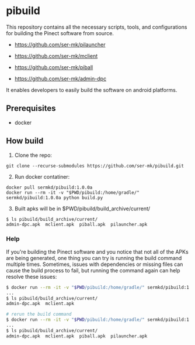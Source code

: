 # pibuild
This repository contains all the necessary scripts, tools, and configurations for building the Pinect software from source.

- https://github.com/ser-mk/pilauncher

- https://github.com/ser-mk/mclient

- https://github.com/ser-mk/piball

- https://github.com/ser-mk/admin-dpc

It enables developers to easily build the software on android platforms.

## Prerequisites

* docker

## How build

1. Clone the repo:
```
git clone --recurse-submodules https://github.com/ser-mk/pibuild.git
```

2. Run docker contatiner:
```
docker pull sermkd/pibuild:1.0.0a
docker run --rm -it -v "$PWD/pibuild:/home/gradle/" sermkd/pibuild:1.0.0a python build.py
```
3. Built apks will be in $PWD/pibuild/build_archive/current/
```
$ ls pibuild/build_archive/current/
admin-dpc.apk  mclient.apk  piball.apk  pilauncher.apk
```

### Help
If you're building the Pinect software and you notice that not all of the APKs are being generated, one thing you can try is running the build command multiple times. Sometimes, issues with dependencies or missing files can cause the build process to fail, but running the command again can help resolve these issues:
```bash
$ docker run --rm -it -v "$PWD/pibuild:/home/gradle/" sermkd/pibuild:1.0.0a python build.py
...
$ ls pibuild/build_archive/current/
admin-dpc.apk  mclient.apk 

# rerun the build command
$ docker run --rm -it -v "$PWD/pibuild:/home/gradle/" sermkd/pibuild:1.0.0a python build.py
...
$ ls pibuild/build_archive/current/
admin-dpc.apk  mclient.apk  piball.apk  pilauncher.apk
```

